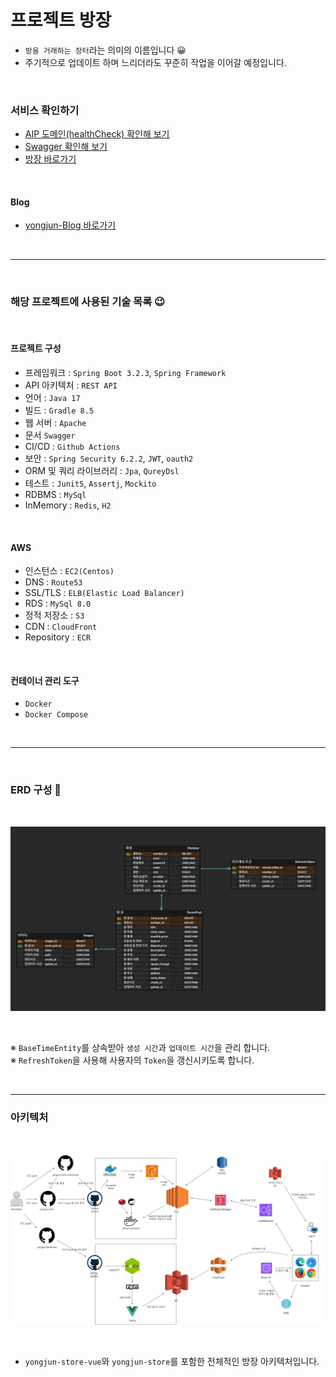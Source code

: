 # 프로젝트 방장

- `방을 거래하는 장터`라는 의미의 이름입니다 😀
- 주기적으로 업데이트 하며 느리더라도 꾸준히 작업을 이어갈 예정입니다.

<br>

### 서비스 확인하기

- [AIP 도메인(healthCheck) 확인해 보기](https://api.yongjun.store/health)  
- [Swagger 확인해 보기](https://api.yongjun.store/swagger-ui/index.html)  
- [방장 바로가기](https://yongjun.store/)

<br>

#### Blog

- [yongjun-Blog 바로가기](https://yongjun96.github.io)

<br>

--- 

<br>

### 해당 프로젝트에 사용된 기술 목록 😉

<br>

#### 프로젝트 구성

- 프레임워크 : `Spring Boot 3.2.3`, `Spring Framework`
- API 아키텍처 : `REST API`
- 언어 : `Java 17`
- 빌드 : `Gradle 8.5`
- 웹 서버 : `Apache`
- 문서 `Swagger`
- CI/CD : `Github Actions`
- 보안 : `Spring Security 6.2.2`, `JWT`, `oauth2`
- ORM 및 쿼리 라이브러리 : `Jpa`, `QureyDsl`
- 테스트 : `Junit5`, `Assertj`, `Mockito`
- RDBMS : `MySql`
- InMemory : `Redis`, `H2`

<br>

#### AWS

- 인스턴스 : `EC2(Centos)`
- DNS : `Route53`
- SSL/TLS : `ELB(Elastic Load Balancer)`
- RDS : `MySql 8.0`
- 정적 저장소 : `S3`
- CDN : `CloudFront`
- Repository : `ECR`

<br>

#### 컨테이너 관리 도구

- `Docker`
- `Docker Compose`

<br>

---

<br>

### ERD 구성 👀

<br>

![ERD](src/main/resources/templates/yongjun-store-erd.PNG)

<br>

※ `BaseTimeEntity`를 상속받아 `생성 시간`과 `업데이트 시간`을 관리 합니다.  
※ `RefreshToken`을 사용해 사용자의 `Token`을 갱신시키도록 합니다.

<br>

---

### 아키텍처

<br>

![아키텍처](src/main/resources/templates/전체적인%20아키텍처.jpg)

<br>

- `yongjun-store-vue`와 `yongjun-store`를 포함한 전체적인 방장 아키텍처입니다.







